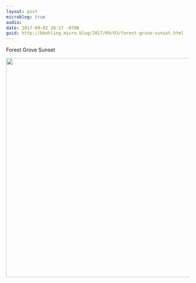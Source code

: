 ```yaml
---
layout: post
microblog: true
audio: 
date: 2017-09-02 20:17 -0700
guid: http://bbohling.micro.blog/2017/09/03/forest-grove-sunset.html
---
```

Forest Grove Sunset

<img src="http://bbohling.micro.blog/uploads/2017/f382cdaf99.jpg" width="600" height="600" />
